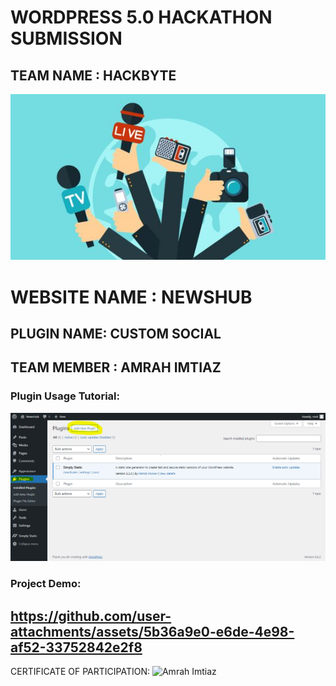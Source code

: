 # WORDPRESS 5.0 HACKATHON SUBMISSION
## TEAM NAME : HACKBYTE 
![NewsHub and Custom Social](https://github.com/AmrahImtiaz/HackByte/raw/main/img.jpg)

# WEBSITE NAME : NEWSHUB 
## PLUGIN NAME: CUSTOM SOCIAL
## TEAM MEMBER : AMRAH IMTIAZ

### Plugin Usage Tutorial:
![NewsHub and Custom Social](https://github.com/AmrahImtiaz/HackByte/raw/main/demo1.PNG)

### Project Demo:
https://github.com/user-attachments/assets/5b36a9e0-e6de-4e98-af52-33752842e2f8
--------
CERTIFICATE OF PARTICIPATION:
![Amrah Imtiaz](https://github.com/user-attachments/assets/611b797e-c318-4dc2-af1f-f1fa6be3d114)
